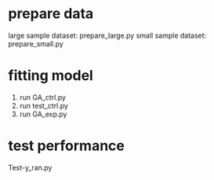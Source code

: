 # prepare data
large sample dataset: prepare_large.py
small sample dataset: prepare_small.py
# fitting model
1. run GA_ctrl.py
2. run test_ctrl.py
3. run GA_exp.py
# test performance
Test-y_ran.py
